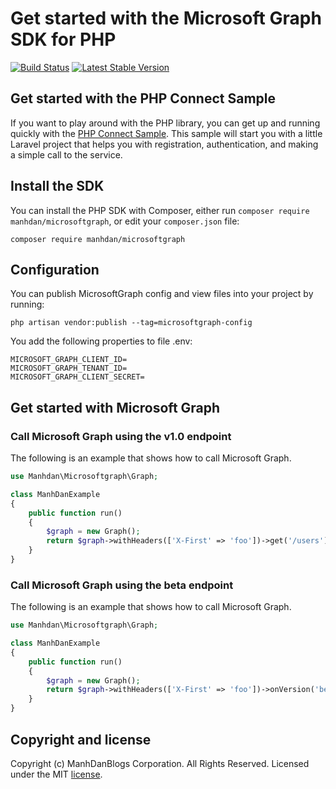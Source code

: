 # Get started with the Microsoft Graph SDK for PHP

[![Build Status](https://travis-ci.org/microsoftgraph/msgraph-sdk-php.svg?branch=master)](https://travis-ci.org/microsoftgraph/msgraph-sdk-php)
[![Latest Stable Version](https://poser.pugx.org/microsoft/microsoft-graph/version)](https://packagist.org/packages/manhdan/microsoftgraph)

## Get started with the PHP Connect Sample
If you want to play around with the PHP library, you can get up and running quickly with the [PHP Connect Sample](https://github.com/microsoftgraph/php-connect-sample). This sample will start you with a little Laravel project that helps you with registration, authentication, and making a simple call to the service.

## Install the SDK
You can install the PHP SDK with Composer, either run `composer require manhdan/microsoftgraph`, or edit your `composer.json` file:
```
composer require manhdan/microsoftgraph
```
## Configuration
You can publish MicrosoftGraph config and view files into your project by running:
```
php artisan vendor:publish --tag=microsoftgraph-config
```
You add the following properties to file .env:
```
MICROSOFT_GRAPH_CLIENT_ID=
MICROSOFT_GRAPH_TENANT_ID=
MICROSOFT_GRAPH_CLIENT_SECRET=
```

## Get started with Microsoft Graph
### Call Microsoft Graph using the v1.0 endpoint

The following is an example that shows how to call Microsoft Graph.

```php
use Manhdan\Microsoftgraph\Graph;

class ManhDanExample
{
    public function run()
    {
        $graph = new Graph();
        return $graph->withHeaders(['X-First' => 'foo'])->get('/users');
    }
}
```
### Call Microsoft Graph using the beta endpoint

The following is an example that shows how to call Microsoft Graph.

```php
use Manhdan\Microsoftgraph\Graph;

class ManhDanExample
{
    public function run()
    {
        $graph = new Graph();
        return $graph->withHeaders(['X-First' => 'foo'])->onVersion('beta')->get('/users');
    }
}
```

## Copyright and license

Copyright (c) ManhDanBlogs Corporation. All Rights Reserved. Licensed under the MIT [license](LICENSE).
